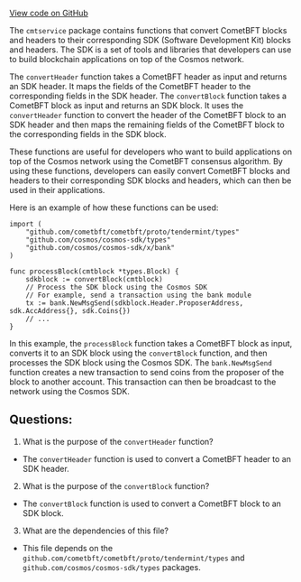 [View code on GitHub](https://github.com/cosmos/cosmos-sdk.git/client/grpc/cmtservice/util.go)

The `cmtservice` package contains functions that convert CometBFT blocks and headers to their corresponding SDK (Software Development Kit) blocks and headers. The SDK is a set of tools and libraries that developers can use to build blockchain applications on top of the Cosmos network. 

The `convertHeader` function takes a CometBFT header as input and returns an SDK header. It maps the fields of the CometBFT header to the corresponding fields in the SDK header. The `convertBlock` function takes a CometBFT block as input and returns an SDK block. It uses the `convertHeader` function to convert the header of the CometBFT block to an SDK header and then maps the remaining fields of the CometBFT block to the corresponding fields in the SDK block. 

These functions are useful for developers who want to build applications on top of the Cosmos network using the CometBFT consensus algorithm. By using these functions, developers can easily convert CometBFT blocks and headers to their corresponding SDK blocks and headers, which can then be used in their applications. 

Here is an example of how these functions can be used:

```
import (
    "github.com/cometbft/cometbft/proto/tendermint/types"
    "github.com/cosmos/cosmos-sdk/types"
    "github.com/cosmos/cosmos-sdk/x/bank"
)

func processBlock(cmtblock *types.Block) {
    sdkblock := convertBlock(cmtblock)
    // Process the SDK block using the Cosmos SDK
    // For example, send a transaction using the bank module
    tx := bank.NewMsgSend(sdkblock.Header.ProposerAddress, sdk.AccAddress{}, sdk.Coins{})
    // ...
}
```

In this example, the `processBlock` function takes a CometBFT block as input, converts it to an SDK block using the `convertBlock` function, and then processes the SDK block using the Cosmos SDK. The `bank.NewMsgSend` function creates a new transaction to send coins from the proposer of the block to another account. This transaction can then be broadcast to the network using the Cosmos SDK.
## Questions: 
 1. What is the purpose of the `convertHeader` function?
- The `convertHeader` function is used to convert a CometBFT header to an SDK header.

2. What is the purpose of the `convertBlock` function?
- The `convertBlock` function is used to convert a CometBFT block to an SDK block.

3. What are the dependencies of this file?
- This file depends on the `github.com/cometbft/cometbft/proto/tendermint/types` and `github.com/cosmos/cosmos-sdk/types` packages.